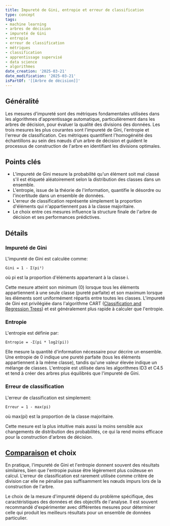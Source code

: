 ```yaml
---
title: Impureté de Gini, entropie et erreur de classification
type: concept
tags:
- machine learning
- arbres de décision
- impureté de Gini
- entropie
- erreur de classification
- métriques
- classification
- apprentissage supervisé
- data science
- algorithmes
date_creation: '2025-03-21'
date_modification: '2025-03-21'
isPartOf: '[[Arbre de décision]]'
---
```

## Généralité

Les mesures d'impureté sont des métriques fondamentales utilisées dans les algorithmes d'apprentissage automatique, particulièrement dans les arbres de décision, pour évaluer la qualité des divisions des données. Les trois mesures les plus courantes sont l'impureté de Gini, l'entropie et l'erreur de classification. Ces métriques quantifient l'homogénéité des échantillons au sein des nœuds d'un arbre de décision et guident le processus de construction de l'arbre en identifiant les divisions optimales.

## Points clés

- L'impureté de Gini mesure la probabilité qu'un élément soit mal classé s'il est étiqueté aléatoirement selon la distribution des classes dans un ensemble.
- L'entropie, issue de la théorie de l'information, quantifie le désordre ou l'incertitude dans un ensemble de données.
- L'erreur de classification représente simplement la proportion d'éléments qui n'appartiennent pas à la classe majoritaire.
- Le choix entre ces mesures influence la structure finale de l'arbre de décision et ses performances prédictives.

## Détails

### Impureté de Gini

L'impureté de Gini est calculée comme:
```
Gini = 1 - Σ(pi²)
```
où pi est la proportion d'éléments appartenant à la classe i.

Cette mesure atteint son minimum (0) lorsque tous les éléments appartiennent à une seule classe (pureté parfaite) et son maximum lorsque les éléments sont uniformément répartis entre toutes les classes. L'impureté de Gini est privilégiée dans l'algorithme CART ([Classification and Regression Trees](https://fr.wikipedia.org/wiki/Classification_and_Regression_Trees)) et est généralement plus rapide à calculer que l'entropie.

### Entropie

L'entropie est définie par:
```
Entropie = -Σ(pi * log2(pi))
```

Elle mesure la quantité d'information nécessaire pour décrire un ensemble. Une entropie de 0 indique une pureté parfaite (tous les éléments appartiennent à la même classe), tandis qu'une valeur élevée indique un mélange de classes. L'entropie est utilisée dans les algorithmes ID3 et C4.5 et tend à créer des arbres plus équilibrés que l'impureté de Gini.

### Erreur de classification

L'erreur de classification est simplement:
```
Erreur = 1 - max(pi)
```
où max(pi) est la proportion de la classe majoritaire.

Cette mesure est la plus intuitive mais aussi la moins sensible aux changements de distribution des probabilités, ce qui la rend moins efficace pour la construction d'arbres de décision.

## [Comparaison](https://fr.wikipedia.org/wiki/Comparaison) et choix

En pratique, l'impureté de Gini et l'entropie donnent souvent des résultats similaires, bien que l'entropie puisse être légèrement plus coûteuse en calcul. L'erreur de classification est rarement utilisée comme critère de division car elle ne pénalise pas suffisamment les nœuds impurs lors de la construction de l'arbre.

Le choix de la mesure d'impureté dépend du problème spécifique, des caractéristiques des données et des objectifs de l'analyse. Il est souvent recommandé d'expérimenter avec différentes mesures pour déterminer celle qui produit les meilleurs résultats pour un ensemble de données particulier.